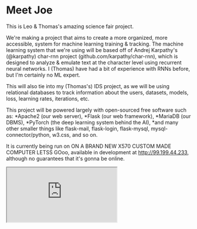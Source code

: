 # Meet Joe
This is Leo & Thomas's amazing science fair project.

We're making a project that aims to create a more organized, more accessible, system for machine learning training & tracking.
The machine learning system that we're using will be based off of Andrej Karpathy's (@karpathy) char-rnn project (github.com/karpathy/char-rnn), 
which is designed to analyze & emulate text at the character level using recurrent neural networks.
I (Thomas) have had a bit of experience with RNNs before, but I'm certainly no ML expert.

This will also tie into my (Thomas's) IDS project, as we will be using relational databases to track information about the users, datasets, models, loss, learning rates, iterations, etc.

This project will be powered largely with open-sourced free software such as: 
*Apache2 (our web server),
*Flask (our web framework),
*MariaDB (our DBMS),
*PyTorch (the deep learning system behind the AI),
*and many other smaller things like flask-mail, flask-login, flask-mysql, mysql-connector/python, w3.css, and so on.

It is currently being run on ON A BRAND NEW X570 CUSTOM MADE COMPUTER LETSS GOoo, available in development at http://99.199.44.233, although no guarantees that it's gonna be online.

<iframe src="https://docs.google.com/document/d/e/2PACX-1vRYsdqs0-ESKaEVJ9tuP5QYFyWtVDJ2idBeg3P-5C2qJeZ5HhKAEAqF2XbppExJPMMtvi55aIT3ryjo/pub?embedded=true"></iframe>
